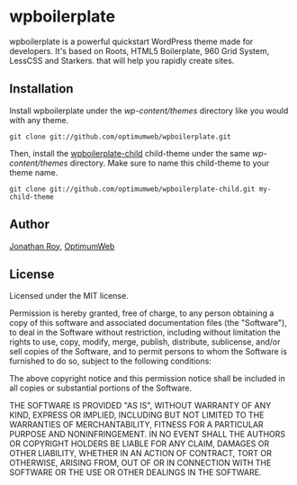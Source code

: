 wpboilerplate
=============

wpboilerplate is a powerful quickstart WordPress theme made for developers. It's based on Roots, HTML5 Boilerplate, 960 Grid System, LessCSS and Starkers. that will help you rapidly create sites.

## Installation

Install wpboilerplate under the *wp-content/themes* directory like you would with any theme.

    git clone git://github.com/optimumweb/wpboilerplate.git

Then, install the [wpboilerplate-child](https://github.com/optimumweb/wpboilerplate-child) child-theme under the same *wp-content/themes* directory. Make sure to name this child-theme to your theme name.

    git clone git://github.com/optimumweb/wpboilerplate-child.git my-child-theme

## Author

[Jonathan Roy](https://twitter.com/jonathanroy), [OptimumWeb](http://optimumweb.ca)

## License

Licensed under the MIT license.

Permission is hereby granted, free of charge, to any person obtaining a copy of this software and associated documentation files (the "Software"), to deal in the Software without restriction, including without limitation the rights to use, copy, modify, merge, publish, distribute, sublicense, and/or sell copies of the Software, and to permit persons to whom the Software is furnished to do so, subject to the following conditions:

The above copyright notice and this permission notice shall be included in all copies or substantial portions of the Software.

THE SOFTWARE IS PROVIDED "AS IS", WITHOUT WARRANTY OF ANY KIND, EXPRESS OR IMPLIED, INCLUDING BUT NOT LIMITED TO THE WARRANTIES OF MERCHANTABILITY, FITNESS FOR A PARTICULAR PURPOSE AND NONINFRINGEMENT. IN NO EVENT SHALL THE AUTHORS OR COPYRIGHT HOLDERS BE LIABLE FOR ANY CLAIM, DAMAGES OR OTHER LIABILITY, WHETHER IN AN ACTION OF CONTRACT, TORT OR OTHERWISE, ARISING FROM, OUT OF OR IN CONNECTION WITH THE SOFTWARE OR THE USE OR OTHER DEALINGS IN THE SOFTWARE.